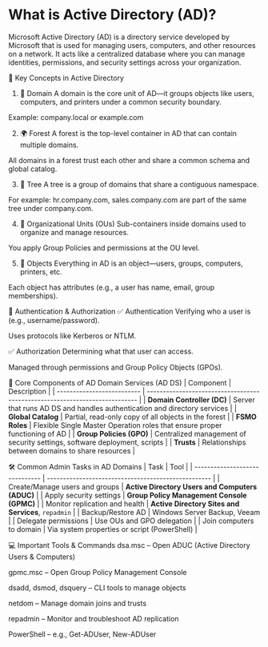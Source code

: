 # What is Active Directory (AD)?

Microsoft Active Directory (AD) is a directory service developed by Microsoft that is used for managing users, computers, and other resources on a network.
It acts like a centralized database where you can manage identities, permissions, and security settings across your organization.

🧩 Key Concepts in Active Directory
1. 🏢 Domain
A domain is the core unit of AD—it groups objects like users, computers, and printers under a common security boundary.

Example: company.local or example.com

2. 🌍 Forest
A forest is the top-level container in AD that can contain multiple domains.

All domains in a forest trust each other and share a common schema and global catalog.

3. 🌲 Tree
A tree is a group of domains that share a contiguous namespace.

For example: hr.company.com, sales.company.com are part of the same tree under company.com.

4. 📁 Organizational Units (OUs)
Sub-containers inside domains used to organize and manage resources.

You apply Group Policies and permissions at the OU level.

5. 👤 Objects
Everything in AD is an object—users, groups, computers, printers, etc.

Each object has attributes (e.g., a user has name, email, group memberships).

🔐 Authentication & Authorization
✅ Authentication
Verifying who a user is (e.g., username/password).

Uses protocols like Kerberos or NTLM.

✅ Authorization
Determining what that user can access.

Managed through permissions and Group Policy Objects (GPOs).

🧠 Core Components of AD Domain Services (AD DS)
| Component                  | Description                                                                 |
| -------------------------- | --------------------------------------------------------------------------- |
| **Domain Controller (DC)** | Server that runs AD DS and handles authentication and directory services    |
| **Global Catalog**         | Partial, read-only copy of all objects in the forest                        |
| **FSMO Roles**             | Flexible Single Master Operation roles that ensure proper functioning of AD |
| **Group Policies (GPO)**   | Centralized management of security settings, software deployment, scripts   |
| **Trusts**                 | Relationships between domains to share resources                            |


🛠️ Common Admin Tasks in AD Domains
| Task                           | Tool                                                |
| ------------------------------ | --------------------------------------------------- |
| Create/Manage users and groups | **Active Directory Users and Computers (ADUC)**     |
| Apply security settings        | **Group Policy Management Console (GPMC)**          |
| Monitor replication and health | **Active Directory Sites and Services**, `repadmin` |
| Backup/Restore AD              | Windows Server Backup, Veeam                        |
| Delegate permissions           | Use OUs and GPO delegation                          |
| Join computers to domain       | Via system properties or script (PowerShell)        |

💻 Important Tools & Commands
dsa.msc – Open ADUC (Active Directory Users & Computers)

gpmc.msc – Open Group Policy Management Console

dsadd, dsmod, dsquery – CLI tools to manage objects

netdom – Manage domain joins and trusts

repadmin – Monitor and troubleshoot AD replication

PowerShell – e.g., Get-ADUser, New-ADUser
